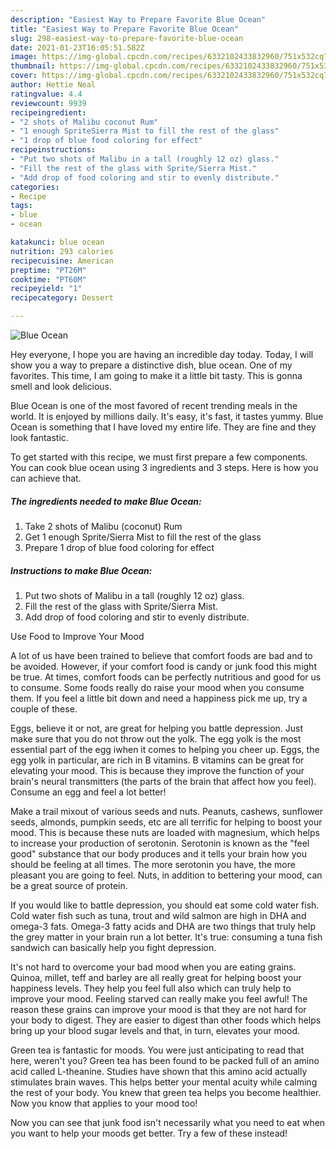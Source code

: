 ```yaml
---
description: "Easiest Way to Prepare Favorite Blue Ocean"
title: "Easiest Way to Prepare Favorite Blue Ocean"
slug: 298-easiest-way-to-prepare-favorite-blue-ocean
date: 2021-01-23T16:05:51.582Z
image: https://img-global.cpcdn.com/recipes/6332102433832960/751x532cq70/blue-ocean-recipe-main-photo.jpg
thumbnail: https://img-global.cpcdn.com/recipes/6332102433832960/751x532cq70/blue-ocean-recipe-main-photo.jpg
cover: https://img-global.cpcdn.com/recipes/6332102433832960/751x532cq70/blue-ocean-recipe-main-photo.jpg
author: Hettie Neal
ratingvalue: 4.4
reviewcount: 9939
recipeingredient:
- "2 shots of Malibu coconut Rum"
- "1 enough SpriteSierra Mist to fill the rest of the glass"
- "1 drop of blue food coloring for effect"
recipeinstructions:
- "Put two shots of Malibu in a tall (roughly 12 oz) glass."
- "Fill the rest of the glass with Sprite/Sierra Mist."
- "Add drop of food coloring and stir to evenly distribute."
categories:
- Recipe
tags:
- blue
- ocean

katakunci: blue ocean 
nutrition: 293 calories
recipecuisine: American
preptime: "PT26M"
cooktime: "PT60M"
recipeyield: "1"
recipecategory: Dessert

---
```



![Blue Ocean](https://img-global.cpcdn.com/recipes/6332102433832960/751x532cq70/blue-ocean-recipe-main-photo.jpg)

Hey everyone, I hope you are having an incredible day today. Today, I will show you a way to prepare a distinctive dish, blue ocean. One of my favorites. This time, I am going to make it a little bit tasty. This is gonna smell and look delicious.

Blue Ocean is one of the most favored of recent trending meals in the world. It is enjoyed by millions daily. It's easy, it's fast, it tastes yummy. Blue Ocean is something that I have loved my entire life. They are fine and they look fantastic.




To get started with this recipe, we must first prepare a few components. You can cook blue ocean using 3 ingredients and 3 steps. Here is how you can achieve that.

<!--inarticleads1-->

##### The ingredients needed to make Blue Ocean:

1. Take 2 shots of Malibu (coconut) Rum
1. Get 1 enough Sprite/Sierra Mist to fill the rest of the glass
1. Prepare 1 drop of blue food coloring for effect




<!--inarticleads2-->

##### Instructions to make Blue Ocean:

1. Put two shots of Malibu in a tall (roughly 12 oz) glass.
1. Fill the rest of the glass with Sprite/Sierra Mist.
1. Add drop of food coloring and stir to evenly distribute.




Use Food to Improve Your Mood


A lot of us have been trained to believe that comfort foods are bad and to be avoided. However, if your comfort food is candy or junk food this might be true. At times, comfort foods can be perfectly nutritious and good for us to consume. Some foods really do raise your mood when you consume them. If you feel a little bit down and need a happiness pick me up, try a couple of these.

Eggs, believe it or not, are great for helping you battle depression. Just make sure that you do not throw out the yolk. The egg yolk is the most essential part of the egg iwhen it comes to helping you cheer up. Eggs, the egg yolk in particular, are rich in B vitamins. B vitamins can be great for elevating your mood. This is because they improve the function of your brain's neural transmitters (the parts of the brain that affect how you feel). Consume an egg and feel a lot better!

Make a trail mixout of various seeds and nuts. Peanuts, cashews, sunflower seeds, almonds, pumpkin seeds, etc are all terrific for helping to boost your mood. This is because these nuts are loaded with magnesium, which helps to increase your production of serotonin. Serotonin is known as the "feel good" substance that our body produces and it tells your brain how you should be feeling at all times. The more serotonin you have, the more pleasant you are going to feel. Nuts, in addition to bettering your mood, can be a great source of protein.

If you would like to battle depression, you should eat some cold water fish. Cold water fish such as tuna, trout and wild salmon are high in DHA and omega-3 fats. Omega-3 fatty acids and DHA are two things that truly help the grey matter in your brain run a lot better. It's true: consuming a tuna fish sandwich can basically help you fight depression. 

It's not hard to overcome your bad mood when you are eating grains. Quinoa, millet, teff and barley are all really great for helping boost your happiness levels. They help you feel full also which can truly help to improve your mood. Feeling starved can really make you feel awful! The reason these grains can improve your mood is that they are not hard for your body to digest. They are easier to digest than other foods which helps bring up your blood sugar levels and that, in turn, elevates your mood.

Green tea is fantastic for moods. You were just anticipating to read that here, weren't you? Green tea has been found to be packed full of an amino acid called L-theanine. Studies have shown that this amino acid actually stimulates brain waves. This helps better your mental acuity while calming the rest of your body. You knew that green tea helps you become healthier. Now you know that applies to your mood too!

Now you can see that junk food isn't necessarily what you need to eat when you want to help your moods get better. Try a few of these instead!

